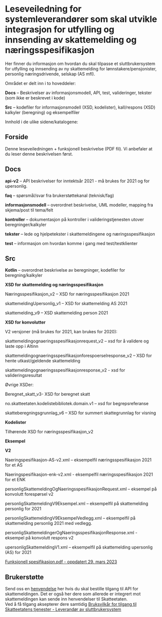 # Leseveiledning for systemleverandører som skal utvikle integrasjon for utfylling og innsending av skattemelding og næringsspesifikasjon

Her finner du informasjon om hvordan du skal tilpasse et sluttbrukersystem for utfylling og innsending av ny skattemelding for lønnstakere/pensjonister, personlig næringsdrivende, selskap (AS mfl).

Området er delt inn i to hoveddeler:

**Docs** – Beskrivelser av informasjonsmodell, API, test, valideringer, tekster (som ikke er beskrevet i kode)

**Src** – kodefiler for informasjonsmodell (XSD, kodelister), kall/respons (XSD) kalkyler (beregning) og eksempelfiler

Innhold i de ulike sidene/katalogene:

## Forside
Denne leseveiledningen + funksjonell beskrivelse (PDF fil). Vi anbefaler at du leser denne beskrivelsen først.

## Docs

**api-v2** – API beskrivelser for inntektsår 2021 - må brukes for 2021 og for upersonlig.

**faq** – spørsmål/svar fra brukerstøttekanal (teknisk/fag)

**informasjonsmodell** – overordnet beskrivelse, UML modeller, mapping fra skjema/post til tema/felt

**kontroller** – dokumentasjon på kontroller i valideringstjenesten utover beregninger/kalkyler

**tekster** – lede og hjelpetekster i skattemeldingene og næringsspesifikasjon

**test** – informasjon om hvordan komme i gang med test/testklienter

## Src

**Kotlin** – overordnet beskrivelse av beregninger, kodefiler for beregning/kalkyler

**XSD for skattemelding og næringsspesifikasjon**

Næringsspesifikasjon_v2 – XSD for næringsspesifikasjon 2021

skattemeldingUpersonlig_v1 – XSD for skattemelding AS 2021

skattemelding_v9 –  XSD skattemelding person 2021


**XSD for konvolutter**

V2 versjoner (må brukes for 2021, kan brukes for 2020):

skattemeldingognaeringsspesifikasjonrequest_v2 – xsd for å validere og laste opp i Altinn

skattemeldingognaeringsspesifikasjonforespoerselresponse_v2 – XSD for hente utkast/gjeldende skattemelding

skattemeldingognaeringsspesifikasjonresponse_v2 - xsd for valideringsresultat


Øvrige XSDer:

Beregnet_skatt_v3- XSD for beregnet skatt

no.skatteetaten.kodelistebibliotek.domain.v1 – xsd for begrepsreferanse

skatteberegningsgrunnlag_v6 – XSD for summert skattegrunnlag for visning


**Kodelister**

Tilhørende XSD for næringsspesifikasjon_v2

**Eksempel**

**V2**

Naeringspesifikasjon-AS-v2.xml – eksempelfil næringsspesifikasjon 2021 for et AS

Naeringspesifikasjon-enk-v2.xml - eksempelfil næringsspesifikasjon 2021 for et ENK

personligSkattemeldingOgNaeringsspesifikasjonRequest.xml – eksempel på konvolutt forespørsel v2

personligSkattemeldingV9Eksempel.xml – eksempelfil på skattemelding personlig for 2021

personligSkattemeldingV9EksempelVedlegg.xml – eksempelfil på skattemelding personlig 2021 med vedlegg.

personligSkattemeldingerOgNaeringsspesifikasjonResponse.xml - eksempel på konvolutt respons v2

upersonligSkattemeldingV1.xml – eksempelfil på skattemelding upersonlig (AS) for 2021


[Funksjonell spesifikasjon.pdf - oppdatert 29. mars 2023](Funksjonell%20spesifikasjon%20-%2029.03.2023.pdf)

## Brukerstøtte

Send oss en [henvendelse](https://eksternjira.sits.no/servicedesk/customer/user/login?destination=plugins/servlet/desk/site/global) her hvis du skal bestille tilgang til API for skattemeldingen. Det er også her dere som allerede er integrert mot skattemeldingen kan sende inn henvendelser til Skatteetaten.  
Ved å få tilgang aksepterer dere samtidig [Bruksvilkår for tilgang til Skatteetatens tjenester - Leverandør av sluttbrukersystem ](https://www.skatteetaten.no/samarbeidspartnere/sluttbrukersystemer/bruksvilkar/)